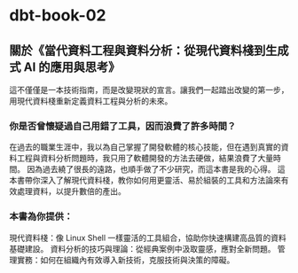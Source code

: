 # dbt-book-02

## 關於《當代資料工程與資料分析：從現代資料棧到生成式 AI 的應用與思考》

這不僅僅是一本技術指南，而是改變現狀的宣言。讓我們一起踏出改變的第一步，用現代資料棧重新定義資料工程與分析的未來。

### 你是否曾懷疑過自己用錯了工具，因而浪費了許多時間？
在過去的職業生涯中，我以為自己掌握了開發軟體的核心技能，但在遇到真實的資料工程與資料分析問題時，我只用了軟體開發的方法去硬做，結果浪費了大量時間。
因為過去繞了很長的遠路，也順手做了不少研究，而這本書是我的心得。
這本書帶你深入了解現代資料棧，教你如何用更靈活、易於組裝的工具和方法論來有效處理資料，以提升數倍的產出。

### 本書為你提供：
現代資料棧：像 Linux Shell 一樣靈活的工具組合，協助你快速構建高品質的資料基礎建設。
資料分析的技巧與理論：從經典案例中汲取靈感，應對全新問題。
管理實務：如何在組織內有效導入新技術，克服技術與決策的障礙。
